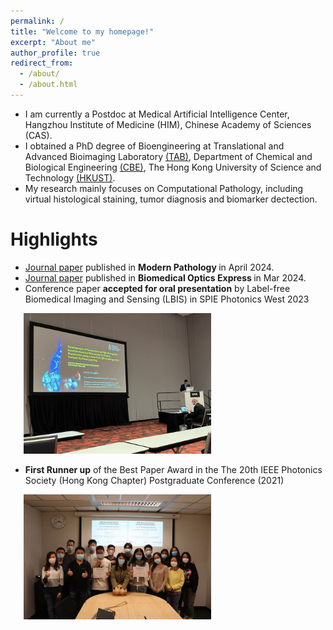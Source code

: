 ```yaml
---
permalink: /
title: "Welcome to my homepage!"
excerpt: "About me"
author_profile: true
redirect_from: 
  - /about/
  - /about.html
---
```


* I am currently a Postdoc at Medical Artificial Intelligence Center, Hangzhou Institute of Medicine (HIM), Chinese Academy of Sciences (CAS).
* I obtained a PhD degree of Bioengineering at Translational and Advanced Bioimaging Laboratory [(TAB)](https://ttwwong.wixsite.com/tabhkust), Department of Chemical and Biological Engineering [(CBE)](https://cbe.ust.hk/index.php), The Hong Kong University of Science and Technology [(HKUST)](https://hkust.edu.hk/).  
* My research mainly focuses on Computational Pathology, including virtual histological staining, tumor diagnosis and biomarker dectection.  


Highlights
======
* [Journal paper](https://doi.org/10.1016/j.modpat.2024.100487) published in <b> Modern Pathology </b> in April 2024.
* [Journal paper](https://doi.org/10.1364/BOE.515018) published in <b> Biomedical Optics Express </b> in Mar 2024.
* Conference paper <b>accepted for oral presentation</b> by Label-free Biomedical Imaging and Sensing (LBIS) in SPIE Photonics West 2023
<div style="margin-left: 1.5em; margin-top: 0.5em;">
  <a href="/images/spie.jpeg">
    <img src="/images/spie-600.jpg" width="300" loading="lazy" alt="spie2023">
  </a>
</div>

* <b>First Runner up</b> of the Best Paper Award in the The 20th IEEE Photonics Society (Hong Kong Chapter) Postgraduate Conference (2021)
<div style="margin-left: 1.5em; margin-top: 0.5em;">
  <a href="/images/2.jpeg">
    <img src="/images/2-600.jpg" width="300" loading="lazy" alt="spie2023">
  </a>
</div>
